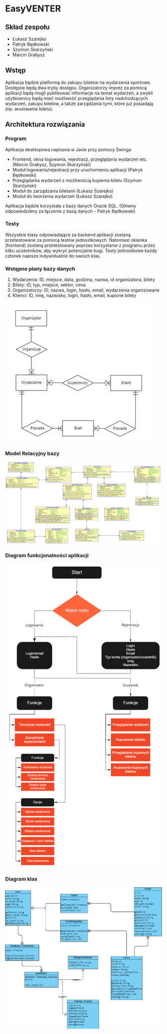 # EasyVENTER

## Skład zespołu
- Łukasz Szarejko
- Patryk Będkowski
- Szymon Skarzyński
- Marcin Grabysz

## Wstęp
Aplikacja będzie platformą do zakupu biletów na wydarzenia sportowe.
Dostępne będą dwa tryby dostępu. Organizatorzy imprez za pomocą aplikacji
będą mogli publikować informacje na temat wydarzeń, a zwykli użytkownicy
będą mieć możliwość przeglądania listy nadchodzących wydarzeń, zakupu biletów, a także zarządzania tymi, które już posiadają (np. anulowanie biletu).

## Architektura rozwiązania

### Program
Aplikacja desktopowa napisana w Javie przy pomocy Swinga
- Frontend, okna logowania, rejestracji, przeglądania wydarzeń etc. (Marcin Grabysz, Szymon Skarzyński)
- Moduł logowania/rejestracji przy uruchomieniu aplikacji (Patryk Będkowski)
- Przeglądarka wydarzeń z możliwością kupienia biletu (Szymon Skarzyński)
- Moduł do zarządzania biletami (Łukasz Szarejko)
- Moduł do tworzenia wydarzeń (Łukasz Szarejko)
<p>Aplikacja będzie korzystała z bazy danych Oracle SQL. (Główny odpowiedzialny za łączenie z bazą danych - Patryk Będkowski)</p>

### Testy
Wszystkie klasy odpowiadające za backend aplikacji zostaną przetestowane za pomocą testów jednostkowych.
Natomiast okienka (frontend) zostaną przetestowany poprzez korzystanie z programu przez kilku uczestników, aby wykryć potencjalne bugi.
Testy jednostkowe każdy członek napisze indywidualnie do swoich klas.

### Wstępne plany bazy danych
1. Wydarzenia: ID, miejsce, data, godzina, nazwa, id organizatora, bilety
2. Bilety: ID, typ, miejsce, sektor, cena
3. Organizatorzy: ID, nazwa, login, hasło, email, wydarzenia organizowane
4. Klienci: ID, imię, nazwisko, login, hasło, email, kupione bilety

![ERD_EasyVENT.png](./diagrams/ERD_EasyVENT.png)

### Model Relacyjny bazy
![EasyVEND_rel_model.png](./diagrams/EASYVENT_DATABASE_RELATIONAL_MODEL.png)

### Diagram funkcjonalności aplikacji

![EasyVENT_diagram_flow.png](./diagrams/EasyVENT_diagram_flow.png)

### Diagram klas

![ClassDiagram.png](./diagrams/ClassDiagram.png)
